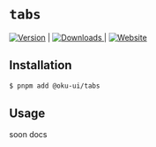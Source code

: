 # `tabs`

<span><a href="https://www.npmjs.com/package/@oku-ui/tabs "><img src="https://img.shields.io/npm/v/@oku-ui/tabs?style=flat&colorA=18181B&colorB=28CF8D" alt="Version"></a> </span> | <span> <a href="https://www.npmjs.com/package/@oku-ui/tabs"> <img src="https://img.shields.io/npm/dm/@oku-ui/tabs?style=flat&colorA=18181B&colorB=28CF8D" alt="Downloads"> </a> </span> | <span> <a href="https://oku-ui.com/primitives/components/tabs"><img src="https://img.shields.io/badge/Open%20Documentation-18181B" alt="Website"></a> </span>

## Installation

```sh
$ pnpm add @oku-ui/tabs
```

## Usage

soon docs